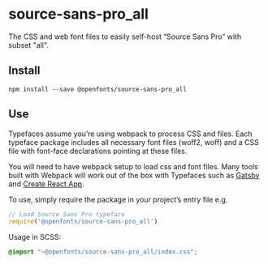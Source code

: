 
# source-sans-pro_all

The CSS and web font files to easily self-host “Source Sans Pro” with subset "all".

## Install

`npm install --save @openfonts/source-sans-pro_all`

## Use

Typefaces assume you’re using webpack to process CSS and files. Each typeface
package includes all necessary font files (woff2, woff) and a CSS file with
font-face declarations pointing at these files.

You will need to have webpack setup to load css and font files. Many tools built
with Webpack will work out of the box with Typefaces such as [Gatsby](https://github.com/gatsbyjs/gatsby)
and [Create React App](https://github.com/facebookincubator/create-react-app).

To use, simply require the package in your project’s entry file e.g.

```javascript
// Load Source Sans Pro typeface
require('@openfonts/source-sans-pro_all')
```

Usage in SCSS:
```scss
@import "~@openfonts/source-sans-pro_all/index.css";
```
